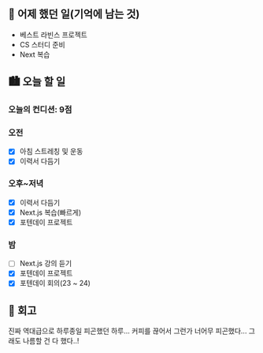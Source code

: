 ## 🌃 어제 했던 일(기억에 남는 것)

- 베스트 라빈스 프로젝트
- CS 스터디 준비
- Next 복습

## 🏙️ 오늘 할 일

### 오늘의 컨디션: 9점

### 오전

- [x] 아침 스트레칭 및 운동
- [x] 이력서 다듬기

### 오후~저녁

- [x] 이력서 다듬기
- [x] Next.js 복습(빠르게)
- [x] 포텐데이 프로젝트

### 밤

- [ ] Next.js 강의 듣기
- [x] 포텐데이 프로젝트
- [x] 포텐데이 회의(23 ~ 24)

## 🌆 회고

진짜 역대급으로 하루종일 피곤했던 하루... 커피를 끊어서 그런가 너어무 피곤했다... 그래도 나름할 건 다 했다..!